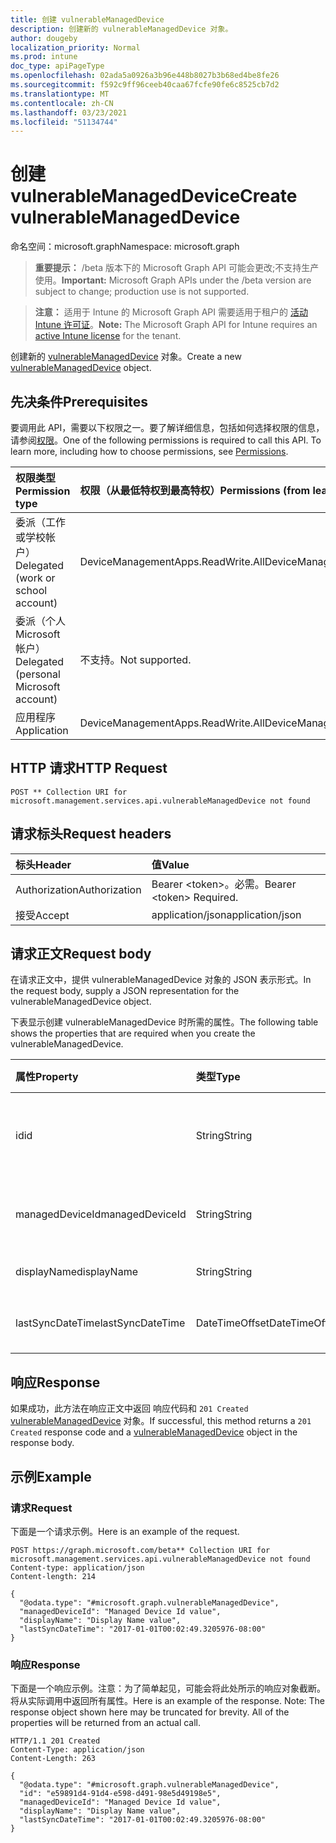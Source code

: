 ```yaml
---
title: 创建 vulnerableManagedDevice
description: 创建新的 vulnerableManagedDevice 对象。
author: dougeby
localization_priority: Normal
ms.prod: intune
doc_type: apiPageType
ms.openlocfilehash: 02ada5a0926a3b96e448b8027b3b68ed4be8fe26
ms.sourcegitcommit: f592c9ff96ceeb40caa67fcfe90fe6c8525cb7d2
ms.translationtype: MT
ms.contentlocale: zh-CN
ms.lasthandoff: 03/23/2021
ms.locfileid: "51134744"
---
```

# <a name="create-vulnerablemanageddevice"></a><span data-ttu-id="d860f-103">创建 vulnerableManagedDevice</span><span class="sxs-lookup"><span data-stu-id="d860f-103">Create vulnerableManagedDevice</span></span>

<span data-ttu-id="d860f-104">命名空间：microsoft.graph</span><span class="sxs-lookup"><span data-stu-id="d860f-104">Namespace: microsoft.graph</span></span>

> <span data-ttu-id="d860f-105">**重要提示：** /beta 版本下的 Microsoft Graph API 可能会更改;不支持生产使用。</span><span class="sxs-lookup"><span data-stu-id="d860f-105">**Important:** Microsoft Graph APIs under the /beta version are subject to change; production use is not supported.</span></span>

> <span data-ttu-id="d860f-106">**注意：** 适用于 Intune 的 Microsoft Graph API 需要适用于租户的 [活动 Intune 许可证](https://go.microsoft.com/fwlink/?linkid=839381)。</span><span class="sxs-lookup"><span data-stu-id="d860f-106">**Note:** The Microsoft Graph API for Intune requires an [active Intune license](https://go.microsoft.com/fwlink/?linkid=839381) for the tenant.</span></span>

<span data-ttu-id="d860f-107">创建新的 [vulnerableManagedDevice](../resources/intune-partnerintegration-vulnerablemanageddevice.md) 对象。</span><span class="sxs-lookup"><span data-stu-id="d860f-107">Create a new [vulnerableManagedDevice](../resources/intune-partnerintegration-vulnerablemanageddevice.md) object.</span></span>

## <a name="prerequisites"></a><span data-ttu-id="d860f-108">先决条件</span><span class="sxs-lookup"><span data-stu-id="d860f-108">Prerequisites</span></span>
<span data-ttu-id="d860f-p101">要调用此 API，需要以下权限之一。要了解详细信息，包括如何选择权限的信息，请参阅[权限](/graph/permissions-reference)。</span><span class="sxs-lookup"><span data-stu-id="d860f-p101">One of the following permissions is required to call this API. To learn more, including how to choose permissions, see [Permissions](/graph/permissions-reference).</span></span>

|<span data-ttu-id="d860f-111">权限类型</span><span class="sxs-lookup"><span data-stu-id="d860f-111">Permission type</span></span>|<span data-ttu-id="d860f-112">权限（从最低特权到最高特权）</span><span class="sxs-lookup"><span data-stu-id="d860f-112">Permissions (from least to most privileged)</span></span>|
|:---|:---|
|<span data-ttu-id="d860f-113">委派（工作或学校帐户）</span><span class="sxs-lookup"><span data-stu-id="d860f-113">Delegated (work or school account)</span></span>|<span data-ttu-id="d860f-114">DeviceManagementApps.ReadWrite.All</span><span class="sxs-lookup"><span data-stu-id="d860f-114">DeviceManagementApps.ReadWrite.All</span></span>|
|<span data-ttu-id="d860f-115">委派（个人 Microsoft 帐户）</span><span class="sxs-lookup"><span data-stu-id="d860f-115">Delegated (personal Microsoft account)</span></span>|<span data-ttu-id="d860f-116">不支持。</span><span class="sxs-lookup"><span data-stu-id="d860f-116">Not supported.</span></span>|
|<span data-ttu-id="d860f-117">应用程序</span><span class="sxs-lookup"><span data-stu-id="d860f-117">Application</span></span>|<span data-ttu-id="d860f-118">DeviceManagementApps.ReadWrite.All</span><span class="sxs-lookup"><span data-stu-id="d860f-118">DeviceManagementApps.ReadWrite.All</span></span>|

## <a name="http-request"></a><span data-ttu-id="d860f-119">HTTP 请求</span><span class="sxs-lookup"><span data-stu-id="d860f-119">HTTP Request</span></span>
<!-- {
  "blockType": "ignored"
}
-->
``` http
POST ** Collection URI for microsoft.management.services.api.vulnerableManagedDevice not found
```

## <a name="request-headers"></a><span data-ttu-id="d860f-120">请求标头</span><span class="sxs-lookup"><span data-stu-id="d860f-120">Request headers</span></span>
|<span data-ttu-id="d860f-121">标头</span><span class="sxs-lookup"><span data-stu-id="d860f-121">Header</span></span>|<span data-ttu-id="d860f-122">值</span><span class="sxs-lookup"><span data-stu-id="d860f-122">Value</span></span>|
|:---|:---|
|<span data-ttu-id="d860f-123">Authorization</span><span class="sxs-lookup"><span data-stu-id="d860f-123">Authorization</span></span>|<span data-ttu-id="d860f-124">Bearer &lt;token&gt;。必需。</span><span class="sxs-lookup"><span data-stu-id="d860f-124">Bearer &lt;token&gt; Required.</span></span>|
|<span data-ttu-id="d860f-125">接受</span><span class="sxs-lookup"><span data-stu-id="d860f-125">Accept</span></span>|<span data-ttu-id="d860f-126">application/json</span><span class="sxs-lookup"><span data-stu-id="d860f-126">application/json</span></span>|

## <a name="request-body"></a><span data-ttu-id="d860f-127">请求正文</span><span class="sxs-lookup"><span data-stu-id="d860f-127">Request body</span></span>
<span data-ttu-id="d860f-128">在请求正文中，提供 vulnerableManagedDevice 对象的 JSON 表示形式。</span><span class="sxs-lookup"><span data-stu-id="d860f-128">In the request body, supply a JSON representation for the vulnerableManagedDevice object.</span></span>

<span data-ttu-id="d860f-129">下表显示创建 vulnerableManagedDevice 时所需的属性。</span><span class="sxs-lookup"><span data-stu-id="d860f-129">The following table shows the properties that are required when you create the vulnerableManagedDevice.</span></span>

|<span data-ttu-id="d860f-130">属性</span><span class="sxs-lookup"><span data-stu-id="d860f-130">Property</span></span>|<span data-ttu-id="d860f-131">类型</span><span class="sxs-lookup"><span data-stu-id="d860f-131">Type</span></span>|<span data-ttu-id="d860f-132">说明</span><span class="sxs-lookup"><span data-stu-id="d860f-132">Description</span></span>|
|:---|:---|:---|
|<span data-ttu-id="d860f-133">id</span><span class="sxs-lookup"><span data-stu-id="d860f-133">id</span></span>|<span data-ttu-id="d860f-134">String</span><span class="sxs-lookup"><span data-stu-id="d860f-134">String</span></span>|<span data-ttu-id="d860f-135">实体密钥和 AAD 设备 ID。</span><span class="sxs-lookup"><span data-stu-id="d860f-135">The entity key, and AAD device ID.</span></span>|
|<span data-ttu-id="d860f-136">managedDeviceId</span><span class="sxs-lookup"><span data-stu-id="d860f-136">managedDeviceId</span></span>|<span data-ttu-id="d860f-137">String</span><span class="sxs-lookup"><span data-stu-id="d860f-137">String</span></span>|<span data-ttu-id="d860f-138">Intune 托管设备 ID。</span><span class="sxs-lookup"><span data-stu-id="d860f-138">The Intune managed device ID.</span></span>|
|<span data-ttu-id="d860f-139">displayName</span><span class="sxs-lookup"><span data-stu-id="d860f-139">displayName</span></span>|<span data-ttu-id="d860f-140">String</span><span class="sxs-lookup"><span data-stu-id="d860f-140">String</span></span>|<span data-ttu-id="d860f-141">设备名称。</span><span class="sxs-lookup"><span data-stu-id="d860f-141">The device name.</span></span>|
|<span data-ttu-id="d860f-142">lastSyncDateTime</span><span class="sxs-lookup"><span data-stu-id="d860f-142">lastSyncDateTime</span></span>|<span data-ttu-id="d860f-143">DateTimeOffset</span><span class="sxs-lookup"><span data-stu-id="d860f-143">DateTimeOffset</span></span>|<span data-ttu-id="d860f-144">上次同步日期。</span><span class="sxs-lookup"><span data-stu-id="d860f-144">The last sync date.</span></span>|



## <a name="response"></a><span data-ttu-id="d860f-145">响应</span><span class="sxs-lookup"><span data-stu-id="d860f-145">Response</span></span>
<span data-ttu-id="d860f-146">如果成功，此方法在响应正文中返回 响应代码和 `201 Created` [vulnerableManagedDevice](../resources/intune-partnerintegration-vulnerablemanageddevice.md) 对象。</span><span class="sxs-lookup"><span data-stu-id="d860f-146">If successful, this method returns a `201 Created` response code and a [vulnerableManagedDevice](../resources/intune-partnerintegration-vulnerablemanageddevice.md) object in the response body.</span></span>

## <a name="example"></a><span data-ttu-id="d860f-147">示例</span><span class="sxs-lookup"><span data-stu-id="d860f-147">Example</span></span>

### <a name="request"></a><span data-ttu-id="d860f-148">请求</span><span class="sxs-lookup"><span data-stu-id="d860f-148">Request</span></span>
<span data-ttu-id="d860f-149">下面是一个请求示例。</span><span class="sxs-lookup"><span data-stu-id="d860f-149">Here is an example of the request.</span></span>
``` http
POST https://graph.microsoft.com/beta** Collection URI for microsoft.management.services.api.vulnerableManagedDevice not found
Content-type: application/json
Content-length: 214

{
  "@odata.type": "#microsoft.graph.vulnerableManagedDevice",
  "managedDeviceId": "Managed Device Id value",
  "displayName": "Display Name value",
  "lastSyncDateTime": "2017-01-01T00:02:49.3205976-08:00"
}
```

### <a name="response"></a><span data-ttu-id="d860f-150">响应</span><span class="sxs-lookup"><span data-stu-id="d860f-150">Response</span></span>
<span data-ttu-id="d860f-p102">下面是一个响应示例。注意：为了简单起见，可能会将此处所示的响应对象截断。将从实际调用中返回所有属性。</span><span class="sxs-lookup"><span data-stu-id="d860f-p102">Here is an example of the response. Note: The response object shown here may be truncated for brevity. All of the properties will be returned from an actual call.</span></span>
``` http
HTTP/1.1 201 Created
Content-Type: application/json
Content-Length: 263

{
  "@odata.type": "#microsoft.graph.vulnerableManagedDevice",
  "id": "e59891d4-91d4-e598-d491-98e5d49198e5",
  "managedDeviceId": "Managed Device Id value",
  "displayName": "Display Name value",
  "lastSyncDateTime": "2017-01-01T00:02:49.3205976-08:00"
}
```




